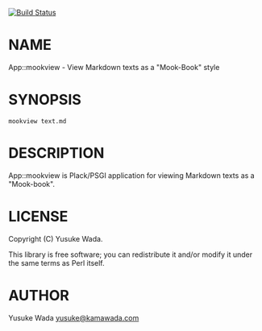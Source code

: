 [![Build Status](https://travis-ci.org/yusukebe/App-mookview.png?branch=master)](https://travis-ci.org/yusukebe/App-mookview)
# NAME

App::mookview - View Markdown texts as a "Mook-Book" style

# SYNOPSIS

    mookview text.md

# DESCRIPTION

App::mookview is Plack/PSGI application for viewing Markdown texts as a "Mook-book".

# LICENSE

Copyright (C) Yusuke Wada.

This library is free software; you can redistribute it and/or modify
it under the same terms as Perl itself.

# AUTHOR

Yusuke Wada <yusuke@kamawada.com>
